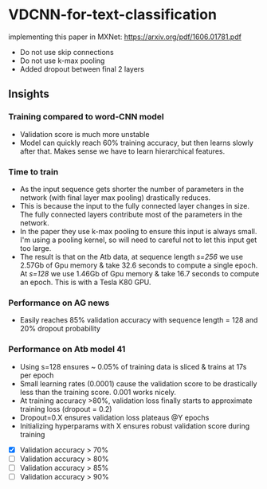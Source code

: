 # VDCNN-for-text-classification
implementing this paper in MXNet: https://arxiv.org/pdf/1606.01781.pdf

- Do not use skip connections
- Do not use k-max pooling
- Added dropout between final 2 layers

## Insights

### Training compared to word-CNN model

- Validation score is much more unstable
- Model can quickly reach 60% training accuracy, but then learns slowly after that. Makes sense we have to learn  hierarchical features.


### Time to train

- As the input sequence gets shorter the number of parameters in the network (with final layer max pooling) drastically reduces.
- This is because the input to the fully connected layer changes in size. The fully connected layers contribute most of the parameters in the network.
- In the paper they use k-max pooling to ensure this input is always small. I'm using a pooling kernel, so will need to careful not to let this input get too large.
- The result is that on the Atb data, at sequence length *s=256* we use 2.57Gb of Gpu memory & take 32.6 seconds to compute a single epoch. At *s=128* we use 1.46Gb of Gpu memory & take 16.7 seconds to compute an epoch. This is with a Tesla K80 GPU.

### Performance on AG news

- Easily reaches 85% validation accuracy with sequence length = 128 and 20% dropout probability

### Performance on Atb model 41

- Using s=128 ensures ~ 0.05% of training data is sliced & trains at 17s per epoch
- Small learning rates (0.0001) cause the validation score to be drastically less than the training score. 0.001 works nicely.
- At training accuracy >80%, validation loss finally starts to approximate training loss (dropout = 0.2)
- Dropout=0.X ensures validation loss plateaus @Y epochs
- Initializing hyperparams with X ensures robust validation score during training
- [X] Validation accuracy > 70%
- [ ] Validation accuracy > 80%
- [ ] Validation accuracy > 85%
- [ ] Validation accuracy > 90%